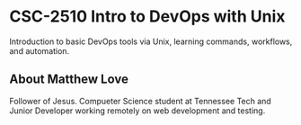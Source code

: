 # CSC-2510 Intro to DevOps with Unix

Introduction to basic DevOps tools via Unix, learning commands, workflows, and automation.

## About Matthew Love

Follower of Jesus. Compueter Science student at Tennessee Tech and Junior Developer working remotely on web development and testing.
